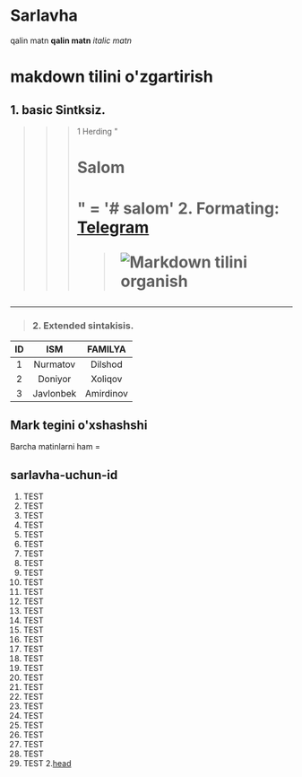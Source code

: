 # Sarlavha

qalin matn
**qalin matn**
*italic matn*

 # makdown tilini o'zgartirish
## 1. basic Sintksiz.
>>> 1 Herding "<h1>Salom<h1>" = '# salom'
>>> 2. Formating: 
[Telegram](https://agron.uz)
>>>> ![Markdown tilini organish](https://d33wubrfki0l68.cloudfront.net/f1f475a6fda1c2c4be4cac04033db5c3293032b4/513a4/assets/images/markdown-mark-white.svg)
---
> ### 2. Extended sintakisis.
| ID | ISM | FAMILYA |
|:----:|:-----:|:---------:|
| 1 | Nurmatov | Dilshod |
| 2 | Doniyor | Xoliqov |
| 3 | Javlonbek |Amirdinov |

## Mark tegini o'xshashshi
Barcha matinlarni ham =

## sarlavha-uchun-id 

1. TEST
1. TEST
1. TEST
1. TEST
1. TEST
1. TEST
1. TEST
1. TEST
1. TEST
1. TEST
1. TEST
1. TEST
1. TEST
1. TEST
1. TEST
1. TEST
1. TEST
1. TEST
1. TEST
1. TEST
1. TEST
1. TEST
1. TEST
1. TEST
1. TEST
1. TEST
1. TEST
1. TEST
1. TEST
2.[head](#sarlavha)